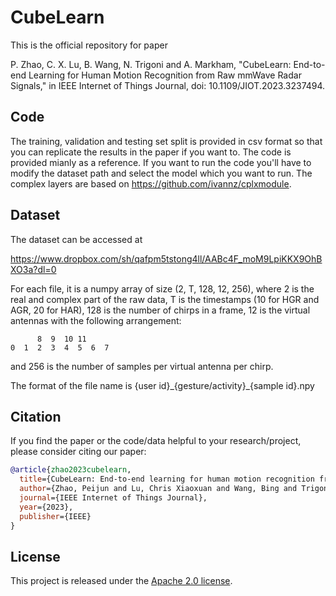 # CubeLearn
This is the official repository for paper 

P. Zhao, C. X. Lu, B. Wang, N. Trigoni and A. Markham, "CubeLearn: End-to-end Learning for Human Motion Recognition from Raw mmWave Radar Signals," in IEEE Internet of Things Journal, doi: 10.1109/JIOT.2023.3237494.

## Code
The training, validation and testing set split is provided in csv format so that you can replicate the results in the paper if you want to. The code is provided mianly as a reference. If you want to run the code you'll have to modify the dataset path and select the model which you want to run. The complex layers are based on https://github.com/ivannz/cplxmodule.

## Dataset
The dataset can be accessed at 

https://www.dropbox.com/sh/qafpm5tstong4ll/AABc4F_moM9LpiKKX9OhBXO3a?dl=0

For each file, it is a numpy array of size (2, T, 128, 12, 256), where 2 is the real and complex part of the raw data, T is the timestamps (10 for HGR and AGR, 20 for HAR), 128 is the number of chirps in a frame, 12 is the virtual antennas with the following arrangement:
```
      8  9  10 11
0  1  2  3  4  5  6  7
```
and 256 is the number of samples per virtual antenna per chirp.

The format of the file name is {user id}\_{gesture/activity}\_{sample id}.npy



## Citation

If you find the paper or the code/data helpful to your research/project, please consider citing our paper:

```bibtex
@article{zhao2023cubelearn,
  title={CubeLearn: End-to-end learning for human motion recognition from raw mmWave radar signals},
  author={Zhao, Peijun and Lu, Chris Xiaoxuan and Wang, Bing and Trigoni, Niki and Markham, Andrew},
  journal={IEEE Internet of Things Journal},
  year={2023},
  publisher={IEEE}
}
```


## License

This project is released under the [Apache 2.0 license](LICENSE).
